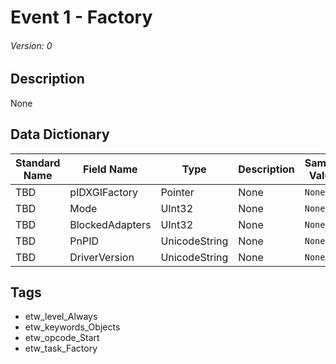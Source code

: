 # Event 1 - Factory
###### Version: 0

## Description
None

## Data Dictionary
|Standard Name|Field Name|Type|Description|Sample Value|
|---|---|---|---|---|
|TBD|pIDXGIFactory|Pointer|None|`None`|
|TBD|Mode|UInt32|None|`None`|
|TBD|BlockedAdapters|UInt32|None|`None`|
|TBD|PnPID|UnicodeString|None|`None`|
|TBD|DriverVersion|UnicodeString|None|`None`|

## Tags
* etw_level_Always
* etw_keywords_Objects
* etw_opcode_Start
* etw_task_Factory